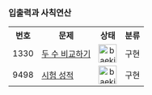 ### 입출력과 사칙연산

<table>
    <tr>
        <th style="text-align: center">번호</th>
        <th style="text-align: center">문제</th>
        <th style="text-align: center">상태</th>
        <th style="text-align: center">분류</th>
    </tr>
    <tr>
        <td align="center">1330</td>
        <td><a href="https://www.acmicpc.net/problem/1330">두 수 비교하기</a></td>
        <td align="center"><a href="https://github.com/imyoi/daily-algorithm/tree/master/src/main/java/baekjoon/step2/Step2.java"><img width="36" alt="baekjoon_2" src="https://user-images.githubusercontent.com/104837715/172054906-2b63433e-01bd-4a86-8824-0805e31c6fed.png"></a></td>
        <td>구현</td>
    </tr>
    <tr>
        <td align="center">9498</td>
        <td><a href="https://www.acmicpc.net/problem/9498">시험 성적</a></td>
        <td align="center"><a href="https://github.com/imyoi/daily-algorithm/tree/master/src/main/java/baekjoon/step2/Step2.java"><img width="36" alt="baekjoon_2" src="https://user-images.githubusercontent.com/104837715/172054906-2b63433e-01bd-4a86-8824-0805e31c6fed.png"></a></td>
        <td>구현</td>
    </tr>
</table>
